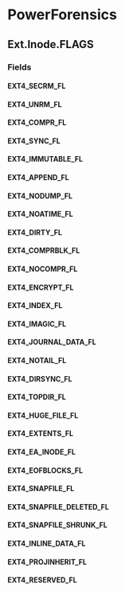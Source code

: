 ﻿# PowerForensics


## Ext.Inode.FLAGS

### Fields

#### EXT4_SECRM_FL

#### EXT4_UNRM_FL

#### EXT4_COMPR_FL

#### EXT4_SYNC_FL

#### EXT4_IMMUTABLE_FL

#### EXT4_APPEND_FL

#### EXT4_NODUMP_FL

#### EXT4_NOATIME_FL

#### EXT4_DIRTY_FL

#### EXT4_COMPRBLK_FL

#### EXT4_NOCOMPR_FL

#### EXT4_ENCRYPT_FL

#### EXT4_INDEX_FL

#### EXT4_IMAGIC_FL

#### EXT4_JOURNAL_DATA_FL

#### EXT4_NOTAIL_FL

#### EXT4_DIRSYNC_FL

#### EXT4_TOPDIR_FL

#### EXT4_HUGE_FILE_FL

#### EXT4_EXTENTS_FL

#### EXT4_EA_INODE_FL

#### EXT4_EOFBLOCKS_FL

#### EXT4_SNAPFILE_FL

#### EXT4_SNAPFILE_DELETED_FL

#### EXT4_SNAPFILE_SHRUNK_FL

#### EXT4_INLINE_DATA_FL

#### EXT4_PROJINHERIT_FL

#### EXT4_RESERVED_FL
